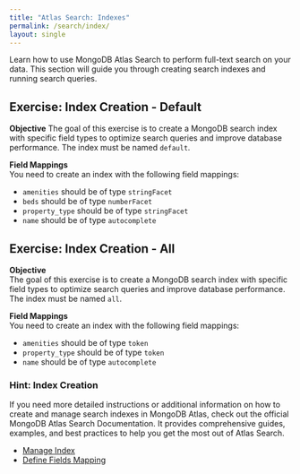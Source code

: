 ```yaml
---
title: "Atlas Search: Indexes"
permalink: /search/index/
layout: single
---
```


Learn how to use MongoDB Atlas Search to perform full-text search on your data. This section will guide you through creating search indexes and running search queries.

## Exercise: Index Creation - Default

**Objective** 
The goal of this exercise is to create a MongoDB search index with specific field types to optimize search queries and improve database performance. The index must be named `default`.

**Field Mappings**  
You need to create an index with the following field mappings:
- `amenities` should be of type `stringFacet`
- `beds` should be of type `numberFacet`
- `property_type` should be of type `stringFacet`
- `name` should be of type `autocomplete`

## Exercise: Index Creation - All

**Objective**  
The goal of this exercise is to create a MongoDB search index with specific field types to optimize search queries and improve database performance. The index must be named `all`.

**Field Mappings**  
You need to create an index with the following field mappings:
- `amenities` should be of type `token`
- `property_type` should be of type `token`
- `name` should be of type `autocomplete`

### Hint: Index Creation
If you need more detailed instructions or additional information on how to create and manage search indexes in MongoDB Atlas, check out the official MongoDB Atlas Search Documentation. It provides comprehensive guides, examples, and best practices to help you get the most out of Atlas Search.
- [Manage Index](https://www.mongodb.com/docs/atlas/atlas-search/manage-indexes/)
- [Define Fields Mapping](https://www.mongodb.com/docs/atlas/atlas-search/define-field-mappings/)
